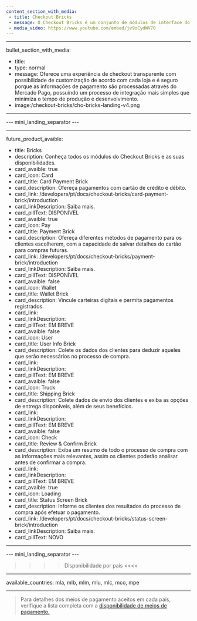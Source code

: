 ```yaml
---
content_section_with_media: 
 - title: Checkout Bricks
 - message: O Checkout Bricks é um conjunto de módulos de interface do usuário que já vêm prontos para o front-end e são otimizados para uma melhor usabilidade e conversão. Cada Brick pode ser utilizado de forma independente ou em conjunto, formando a experiência de um checkout completo.
 - media_video: https://www.youtube.com/embed/jv9oCydWV78
---
```


---
bullet_section_with_media: 
 - title: 
 - type: normal
 - message: Oferece uma experiência de checkout transparente com possibilidade de customização de acordo com cada loja e é seguro porque as informações de pagamento são processadas através do Mercado Pago, possuindo um processo de integração mais simples que minimiza o tempo de produção e desenvolvimento.
 - image:/checkout-bricks/cho-bricks-landing-v4.png
---

--- mini_landing_separator ---

---
future_product_avaible: 
 - title: Bricks
 - description: Conheça todos os módulos do Checkout Bricks e as suas disponibilidades.
 - card_avaible: true
 - card_icon: Card
 - card_title: Card Payment Brick
 - card_description: Ofereça pagamentos com cartão de crédito e débito.
 - card_link: /developers/pt/docs/checkout-bricks/card-payment-brick/introduction
 - card_linkDescription: Saiba mais.
 - card_pillText: DISPONÍVEL
 - card_avaible: true
 - card_icon: Pay
 - card_title: Payment Brick
 - card_description: Ofereça diferentes métodos de pagamento para os clientes escolherem, com a capacidade de salvar detalhes do cartão para compras futuras.
 - card_link: /developers/pt/docs/checkout-bricks/payment-brick/introduction
 - card_linkDescription: Saiba mais.
 - card_pillText: DISPONÍVEL
 - card_avaible: false
 - card_icon: Wallet
 - card_title: Wallet Brick
 - card_description: Vincule carteiras digitais e permita pagamentos registrados.
 - card_link:
 - card_linkDescription:
 - card_pillText: EM BREVE
 - card_avaible: false
 - card_icon: User
 - card_title: User Info Brick
 - card_description: Colete os dados dos clientes para deduzir aqueles que serão necessários no processo de compra.
 - card_link:
 - card_linkDescription:
 - card_pillText: EM BREVE
 - card_avaible: false
 - card_icon: Truck
 - card_title: Shipping Brick
 - card_description: Colete dados de envio dos clientes e exiba as opções de entrega disponíveis, além de seus benefícios.
 - card_link:
 - card_linkDescription:
 - card_pillText: EM BREVE
 - card_avaible: false
 - card_icon: Check
 - card_title: Review & Confirm Brick
 - card_description: Exiba um resumo de todo o processo de compra com as informações mais relevantes, assim os clientes poderão analisar antes de confirmar a compra.
 - card_link:
 - card_linkDescription:
 - card_pillText: EM BREVE
 - card_avaible: true
 - card_icon: Loading
 - card_title: Status Screen Brick
 - card_description: Informe os clientes dos resultados do processo de compra após efetuar o pagamento.
 - card_link: /developers/pt/docs/checkout-bricks/status-screen-brick/introduction
 - card_linkDescription: Saiba mais.
 - card_pillText: NOVO
---

--- mini_landing_separator ---

>>>> Disponibilidade por país <<<<
---
available_countries: mla, mlb, mlm, mlu, mlc, mco, mpe

---
> Para detalhes dos meios de pagamento aceitos em cada país, verifique a lista completa com a [disponibilidade de meios de pagamento.](/developers/pt/docs/sales-processing/payment-methods)